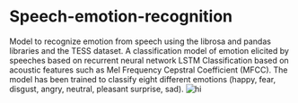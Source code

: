 # Speech-emotion-recognition
Model to recognize emotion from speech using the librosa and pandas libraries and the TESS dataset.
A classification model of emotion elicited by speeches based on recurrent neural network LSTM Classification based on acoustic features such as Mel Frequency Cepstral Coefficient (MFCC). The model has been trained to classify eight different emotions (happy, fear, disgust, angry, neutral, pleasant surprise, sad).
![hi](https://ibb.co/fqvTLV7)
